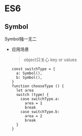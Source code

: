 
ES6
========================

## Symbol
  Symbol独一无二
  - 应用场景
    > object只关心 key or values
    ```
    const switchType = {
      a: Symbol(),
      b: Symbol(),
    }
    function chooseType () {
      let area
      switch (type) {
        case switchType.a:
          area = 1
          break
        case switchType.b:
          area = 2
          break
      }
    }

    ```